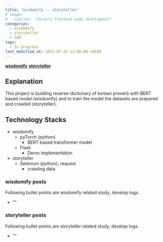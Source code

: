 ```yaml
---
title: "wisdomify -- storyteller"
# image: 
#   caption: "Youtora frontend page development"
categories: 
  - wisdomify
  - storyteller
  - SGM
tags:
  - In progress
last_modified_at: 2021-07-24 12:00:00 +0100
---
```


[**wisdomify**](https://github.com/eubinecto/wisdomify)
[**storyteller**](https://github.com/ArtemisDicoTiar/storyteller)

## Explanation

This project is building reverse-dictionary of korean proverb with BERT based model (wisdomify) and to train the model the datasets are prepared and crawled (storyteller).

## Technology Stacks

* wisdomify
  * pyTorch (python)
    * BERT based transformer model
  * Flask
    * Demo implementation
* storyteller
  * Selenium (python), request
    * crawling data

### wisdomify posts

Following bullet points are wisdomify related study, develop logs.

* ""

### storyteller posts

Following bullet points are storyteller related study, develop logs.

* ""
